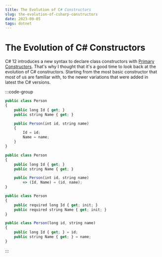 ```yaml
---
title: The Evolution of C# Constructors
slug: the-evolution-of-csharp-constructors
date: 2023-09-05
tags: dotnet
---
```


# The Evolution of C# Constructors

C# 12 introduces a new syntax to declare class constructors with [Primary Constructors](https://learn.microsoft.com/en-us/dotnet/csharp/whats-new/tutorials/primary-constructors).
That's why I thought that it's a good time to look back at the evolution of C# constructors.
Starting from the most basic constructor that most of us are familiar with, to the newer variations that were added in latest the C# versions.

:::code-group

```cs:Person.ts [title=Constructor]
public class Person
{
    public long Id { get; }
    public string Name { get; }

    public Person(int id, string name)
    {
        Id = id;
        Name = name;
    }
}
```

```cs:Person.ts [title=Tuples (C# 7)]
public class Person
{
    public long Id { get; }
    public string Name { get; }

    public Person(int id, string name)
        => (Id, Name) = (id, name);
}
```

```cs:Person.ts [title=Required Modifier (C# 11)]
public class Person
{
    public required long Id { get; init; }
    public required string Name { get; init; }
}
```

```cs:Person.ts [title=Primary Constructors (C# 12)]
public class Person(long id, string name)
{
    public long Id { get; } = id;
    public string Name { get; } = name;
}
```

:::
